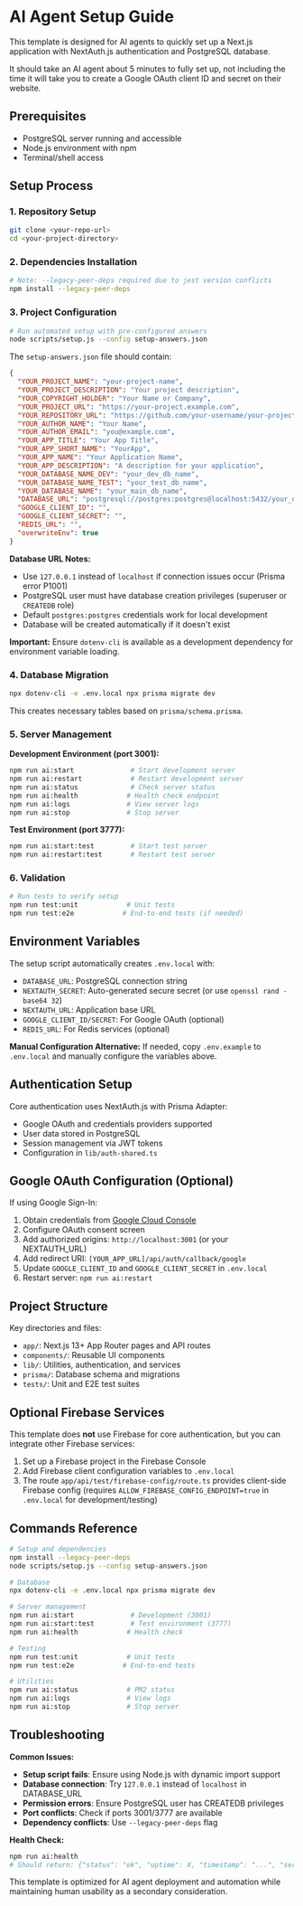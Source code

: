 # AI Agent Setup Guide

This template is designed for AI agents to quickly set up a Next.js application with NextAuth.js authentication and PostgreSQL database.

It should take an AI agent about 5 minutes to fully set up, not including the time it will take you to create a Google OAuth client ID and secret on their website.

## Prerequisites

- PostgreSQL server running and accessible
- Node.js environment with npm
- Terminal/shell access

## Setup Process

### 1. Repository Setup

```bash
git clone <your-repo-url>
cd <your-project-directory>
```

### 2. Dependencies Installation

```bash
# Note: --legacy-peer-deps required due to jest version conflicts
npm install --legacy-peer-deps
```

### 3. Project Configuration

```bash
# Run automated setup with pre-configured answers
node scripts/setup.js --config setup-answers.json
```

The `setup-answers.json` file should contain:

```json
{
  "YOUR_PROJECT_NAME": "your-project-name",
  "YOUR_PROJECT_DESCRIPTION": "Your project description",
  "YOUR_COPYRIGHT_HOLDER": "Your Name or Company",
  "YOUR_PROJECT_URL": "https://your-project.example.com",
  "YOUR_REPOSITORY_URL": "https://github.com/your-username/your-project-name",
  "YOUR_AUTHOR_NAME": "Your Name",
  "YOUR_AUTHOR_EMAIL": "you@example.com",
  "YOUR_APP_TITLE": "Your App Title",
  "YOUR_APP_SHORT_NAME": "YourApp",
  "YOUR_APP_NAME": "Your Application Name",
  "YOUR_APP_DESCRIPTION": "A description for your application",
  "YOUR_DATABASE_NAME_DEV": "your_dev_db_name",
  "YOUR_DATABASE_NAME_TEST": "your_test_db_name",
  "YOUR_DATABASE_NAME": "your_main_db_name",
  "DATABASE_URL": "postgresql://postgres:postgres@localhost:5432/your_dev_db_name?schema=public",
  "GOOGLE_CLIENT_ID": "",
  "GOOGLE_CLIENT_SECRET": "",
  "REDIS_URL": "",
  "overwriteEnv": true
}
```

**Database URL Notes:**

- Use `127.0.0.1` instead of `localhost` if connection issues occur (Prisma error P1001)
- PostgreSQL user must have database creation privileges (superuser or `CREATEDB` role)
- Default `postgres:postgres` credentials work for local development
- Database will be created automatically if it doesn't exist

**Important:** Ensure `dotenv-cli` is available as a development dependency for environment variable loading.

### 4. Database Migration

```bash
npx dotenv-cli -e .env.local npx prisma migrate dev
```

This creates necessary tables based on `prisma/schema.prisma`.

### 5. Server Management

**Development Environment (port 3001):**

```bash
npm run ai:start              # Start development server
npm run ai:restart            # Restart development server
npm run ai:status             # Check server status
npm run ai:health            # Health check endpoint
npm run ai:logs              # View server logs
npm run ai:stop              # Stop server
```

**Test Environment (port 3777):**

```bash
npm run ai:start:test         # Start test server
npm run ai:restart:test       # Restart test server
```

### 6. Validation

```bash
# Run tests to verify setup
npm run test:unit            # Unit tests
npm run test:e2e            # End-to-end tests (if needed)
```

## Environment Variables

The setup script automatically creates `.env.local` with:

- `DATABASE_URL`: PostgreSQL connection string
- `NEXTAUTH_SECRET`: Auto-generated secure secret (or use `openssl rand -base64 32`)
- `NEXTAUTH_URL`: Application base URL
- `GOOGLE_CLIENT_ID/SECRET`: For Google OAuth (optional)
- `REDIS_URL`: For Redis services (optional)

**Manual Configuration Alternative:**
If needed, copy `.env.example` to `.env.local` and manually configure the variables above.

## Authentication Setup

Core authentication uses NextAuth.js with Prisma Adapter:

- Google OAuth and credentials providers supported
- User data stored in PostgreSQL
- Session management via JWT tokens
- Configuration in `lib/auth-shared.ts`

## Google OAuth Configuration (Optional)

If using Google Sign-In:

1. Obtain credentials from [Google Cloud Console](https://console.cloud.google.com/)
2. Configure OAuth consent screen
3. Add authorized origins: `http://localhost:3001` (or your NEXTAUTH_URL)
4. Add redirect URI: `[YOUR_APP_URL]/api/auth/callback/google`
5. Update `GOOGLE_CLIENT_ID` and `GOOGLE_CLIENT_SECRET` in `.env.local`
6. Restart server: `npm run ai:restart`

## Project Structure

Key directories and files:

- `app/`: Next.js 13+ App Router pages and API routes
- `components/`: Reusable UI components
- `lib/`: Utilities, authentication, and services
- `prisma/`: Database schema and migrations
- `tests/`: Unit and E2E test suites

## Optional Firebase Services

This template does **not** use Firebase for core authentication, but you can integrate other Firebase services:

1. Set up a Firebase project in the Firebase Console
2. Add Firebase client configuration variables to `.env.local`
3. The route `app/api/test/firebase-config/route.ts` provides client-side Firebase config (requires `ALLOW_FIREBASE_CONFIG_ENDPOINT=true` in `.env.local` for development/testing)

## Commands Reference

```bash
# Setup and dependencies
npm install --legacy-peer-deps
node scripts/setup.js --config setup-answers.json

# Database
npx dotenv-cli -e .env.local npx prisma migrate dev

# Server management
npm run ai:start              # Development (3001)
npm run ai:start:test         # Test environment (3777)
npm run ai:health            # Health check

# Testing
npm run test:unit            # Unit tests
npm run test:e2e            # End-to-end tests

# Utilities
npm run ai:status            # PM2 status
npm run ai:logs              # View logs
npm run ai:stop              # Stop server
```

## Troubleshooting

**Common Issues:**

- **Setup script fails**: Ensure using Node.js with dynamic import support
- **Database connection**: Try `127.0.0.1` instead of `localhost` in DATABASE_URL
- **Permission errors**: Ensure PostgreSQL user has CREATEDB privileges
- **Port conflicts**: Check if ports 3001/3777 are available
- **Dependency conflicts**: Use `--legacy-peer-deps` flag

**Health Check:**

```bash
npm run ai:health
# Should return: {"status": "ok", "uptime": X, "timestamp": "...", "serverInfo": {...}}
```

This template is optimized for AI agent deployment and automation while maintaining human usability as a secondary consideration.
